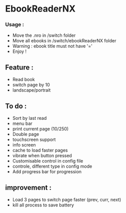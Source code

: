 # EbookReaderNX

### Usage :

- Move the .nro in /switch folder
- Move all ebooks in /switch/ebookReaderNX folder
- Warning : ebook title must not have '='
- Enjoy !

## Feature :
- Read book
- switch page by 10
- landscape/portrait

## To do :
- Sort by last read
- menu bar
- print current page (10/250)
- Double page
- touchscreen support
- info screen
- cache to load faster pages
- vibrate when button pressed
- Customisable control in config file
- controle, different type in config mode
- Add progress bar for progression

## improvement :

- Load 3 pages to switch page faster (prev, curr, next)
- kill all process to save battery
